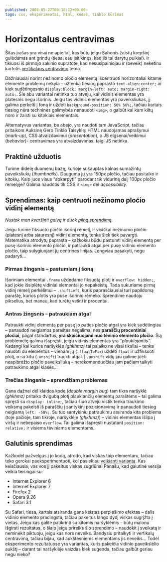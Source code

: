 ```yaml
---
published: 2008-05-27T00:18:12+00:00
tags: css, eksperimentai, html, kodas, tinklo kūrimas
---
```


# Horizontalus centravimas

<p>Šitas įrašas yra visai ne apie tai, kas būtų jeigu Sabonis žaistų krepšinį gulėdamas ant grindų (tiesa, esu įsitikinęs, kad jis tai darytų puikiai). Ir tikiuosi iš pirmojo sakinio supratote, kad nesusipainiojau ir (beveik) neketinu kartotis <a href="http://www.jakpsatweb.cz/css/css-vertical-center-solution.html">vertikalaus centravimo</a> tema.</p>
<p>Dažniausiai norint nežinomo pločio elementą išcentruoti horizontaliai kitame elemente problemų nekyla – užtenka tiesiog paprasto <code>text-align:center;</code> ar kiek sudėtingesnio <code>display:block; margin-left: auto; margin-right: auto;</code>. Šie abu variantai netinka tuo atveju, kai vidinis elementas yra platesnis negu išorinis. Jeigu tas vidinis elementas yra paveiksliukas, jį galima perkelti į foną ir uždėti <code>background-position: 50% 50%;</code>, tačiau kartais tiesiog nėra techninės galimybės nenaudoti <code>&lt;img&gt;</code>, o galbūt kai kam kiltų noro ir žaisti su kitokiais elementais.</p>
<p><span id="more-62"></span></p>
<p>Alternatyvus variantas, be abejo, yra naudoti tam JavaScript, tačiau pritaikom Auksinę Gero Tinklo Taisyklę: HTML naudojamas aprašymui (<i>mark-up</i>), CSS atvaizdavimui (<i>presentation</i>), o JS elgsenai/veikimui (<i>behavior</i>)- centravimas yra atvaizdavimas, taigi JS netinka.</p>
<h2>Praktinė užduotis</h2>
<p>Turime didelę duomenų bazę, kurioje sukauptas kalnas sumažintų paveiksliukų (<i>thumbnails</i>). Dauguma jų yra 150px pločio, tačiau pasitaiko ir kitokių. Kaip juos visus “apkarpyti” parodant tik vidurinę dalį 100px pločio rėmelyje? Galima naudotis tik CSS ir <code>&lt;img&gt;</code> dėl <i>accessibility</i>.</p>
<h2>Sprendimas: kaip centruoti nežinomo pločio vidinį elementą</h2>
<p><em>Nustok man kvaršinti galvą ir duok <a href="http://code.dominykas.com/css/centering/">pilną sprendimą</a>.</em></p>
<p>Jeigu turime fiksuoto pločio išorinį rėmelį, ir visiškai nežinomo pločio (platesnį arba siauresnį) vidinį elementą, tenka šiek tiek pavargti. Matematika atrodytų paprasta – kažkokiu būdu pastumti vidinį elementą per pusę išorinio elemento pločio, ir patraukti atgal per pusę vidinio elemento pločio, taip sulygiuojant jų centrines linijas. Lengviau pasakyti, negu padaryti…</p>
<h3>Pirmas žingsnis – pastumiam į šoną</h3>
<p>Išoriniam elementui <code>.frame</code> uždedame fiksuotą plotį ir <code>overflow: hidden;</code>, kad jokie išsiplėtę vidiniai elementai jo nepakeistų. Tada sukuriame pirmą vidinį rėmelį perkėlimui – <code>.shiftLeft</code>, kuris paprasčiausiai turi papildomą paraštę, kurios plotis yra pusė išorinio rėmelio. Sprendime naudoju pikselius, bet manau, kad turėtų veikti ir procentai.</p>
<h3>Antras žingsnis – patraukiam atgal</h3>
<p>Patraukti vidinį elementą per pusę jo paties pločio atgal yra kiek sudėtingiau – panaudoti neigiamos paraštės negalima, nes <strong>paraščių procentiniai pločiai</strong>, pagal standartus, <strong>yra skaičiuojami nuo tėvinio elemento pločio</strong>. Šią problemėlę galima išspręsti, jeigu vidinis elementas yra <i>“plaukiojantis”</i>. Kadangi kai kurios naršyklės <em>(ghkhmz)</em> tai palaiko ne visai tiksliai – tenka naudoti du elementus – vienam jų (<code>.floatToFix</code>) uždėti <code>float</code> ir užfiksuoti plotį, o su kitu (<code>.unshift</code>) traukti atgal. Į <code>.unshift</code> vidų jau galime įdėti neapibrėžto pločio paveiksliuką – nerekomenduočiau jam pačiam taikyti patraukimo atgal klasės…</p>
<h3>Trečias žingsnis – sprendžiam problemas</h3>
<p>Gana dažnai dėl klaidos kode (<i>double margin bug</i>) tam tikra naršyklė <em>(ghkhmz)</em> pritaiko dvigubą plotį plaukiančių elementų paraštėms – tai galima spręsti su <code>display: inline;</code>, tačiau šiuo atveju vistik tenka traukimo veiksmą pakeisti iš paraščių į santykinį pozicionavimą ir panaudoti tiesiog neigiamą <code>left: -50%;</code>. Su tuo santykiniu patraukimu atsiranda kita problema (toje pačioje, tam tikroje, naršyklėje <em>(ghkhmz)</em>) – vidinis elementas išlipa į viršų ir nebepaiso <code>overflow</code>. Tai galima išspręsti nustatant <code>position: relative;</code> ir visiems tėviniams elementams.</p>
<h2>Galutinis sprendimas</h2>
<p>Kažkodėl pažvelgus į jo kodą, atrodo, kad viskas taip elementaru, tačiau teko gerokai paeksperimentuoti, kol pasiekiau <a href="http://code.dominykas.com/css/centering/">veikiantį variantą</a>. Kas keisčiausia, vos vos jį pakeitus viskas sugriūna! Panašu, kad galutinė versija veikia teisingai su:</p>
<ul>
<li>Internet Explorer 6</li>
<li>Internet Explorer 7</li>
<li>Firefox 2</li>
<li>Opera 9.26</li>
<li>Safari 3.1</li>
</ul>
<p>Su Safari, tiesa, kartais atsiranda gana keistas perpiešimo efektas – dalis vidinio elemento pradingsta, tačiau pakeitus lango dydį viskas sugrįžta į vietas. Jeigu kas galite patikrinti su kitomis naršyklėmis – būtų malonu išgirsti rezultatus, o šiaip jeigu prireiks šio sprendimo – naudokit į sveikatą ir neminėkit piktuoju, jeigu kas nors neveiks. Bandysiu pritaikyti ir vertikalų centravimą, tačiau bijau, kad aukštesniems elementams jis neveiks… Todėl eksperimento rezultatuose yra variantas, kuris pakeičia vidinio paveikslėlio aukštį – darant tai naršyklėje vaizdas kiek sugenda, tačiau galbūt geriau negu nieko?</p>